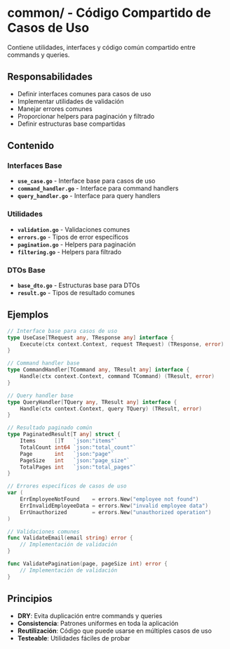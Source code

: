 # common/ - Código Compartido de Casos de Uso

Contiene utilidades, interfaces y código común compartido entre commands y queries.

## Responsabilidades

- Definir interfaces comunes para casos de uso
- Implementar utilidades de validación
- Manejar errores comunes
- Proporcionar helpers para paginación y filtrado
- Definir estructuras base compartidas

## Contenido

### Interfaces Base
- **`use_case.go`** - Interface base para casos de uso
- **`command_handler.go`** - Interface para command handlers
- **`query_handler.go`** - Interface para query handlers

### Utilidades
- **`validation.go`** - Validaciones comunes
- **`errors.go`** - Tipos de error específicos
- **`pagination.go`** - Helpers para paginación
- **`filtering.go`** - Helpers para filtrado

### DTOs Base
- **`base_dto.go`** - Estructuras base para DTOs
- **`result.go`** - Tipos de resultado comunes

## Ejemplos

```go
// Interface base para casos de uso
type UseCase[TRequest any, TResponse any] interface {
    Execute(ctx context.Context, request TRequest) (TResponse, error)
}

// Command handler base
type CommandHandler[TCommand any, TResult any] interface {
    Handle(ctx context.Context, command TCommand) (TResult, error)
}

// Query handler base  
type QueryHandler[TQuery any, TResult any] interface {
    Handle(ctx context.Context, query TQuery) (TResult, error)
}

// Resultado paginado común
type PaginatedResult[T any] struct {
    Items      []T   `json:"items"`
    TotalCount int64 `json:"total_count"`
    Page       int   `json:"page"`
    PageSize   int   `json:"page_size"`
    TotalPages int   `json:"total_pages"`
}

// Errores específicos de casos de uso
var (
    ErrEmployeeNotFound    = errors.New("employee not found")
    ErrInvalidEmployeeData = errors.New("invalid employee data")
    ErrUnauthorized        = errors.New("unauthorized operation")
)

// Validaciones comunes
func ValidateEmail(email string) error {
    // Implementación de validación
}

func ValidatePagination(page, pageSize int) error {
    // Implementación de validación
}
```

## Principios

- **DRY**: Evita duplicación entre commands y queries
- **Consistencia**: Patrones uniformes en toda la aplicación
- **Reutilización**: Código que puede usarse en múltiples casos de uso
- **Testeable**: Utilidades fáciles de probar
